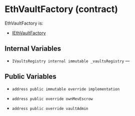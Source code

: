# EthVaultFactory (contract)

EthVaultFactory is:

* [IEthVaultFactory](../../../contracts/interfaces/IEthVaultFactory.sol.md)

## Internal Variables

* `IVaultsRegistry internal immutable _vaultsRegistry` — 

## Public Variables

* `address public immutable override implementation`

* `address public override ownMevEscrow`

* `address public override vaultAdmin`
